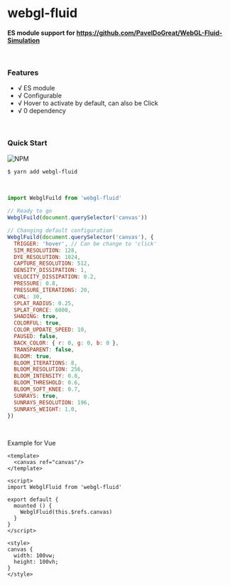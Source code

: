 # webgl-fluid

**ES module support for https://github.com/PavelDoGreat/WebGL-Fluid-Simulation**

<br/>

### Features

- √ ES module
- √ Configurable
- √ Hover to activate by default, can also be Click
- √ 0 dependency

<br/>

### Quick Start
![NPM](https://nodei.co/npm/webgl-fluid.png)
``` bash
$ yarn add webgl-fluid
```

<br/>

```js
import WebglFuild from 'webgl-fluid'

// Ready to go
WebglFuild(document.querySelector('canvas'))

// Changing default configuration
WebglFuild(document.querySelector('canvas'), {
  TRIGGER: 'hover', // Can be change to 'click'
  SIM_RESOLUTION: 128,
  DYE_RESOLUTION: 1024,
  CAPTURE_RESOLUTION: 512,
  DENSITY_DISSIPATION: 1,
  VELOCITY_DISSIPATION: 0.2,
  PRESSURE: 0.8,
  PRESSURE_ITERATIONS: 20,
  CURL: 30,
  SPLAT_RADIUS: 0.25,
  SPLAT_FORCE: 6000,
  SHADING: true,
  COLORFUL: true,
  COLOR_UPDATE_SPEED: 10,
  PAUSED: false,
  BACK_COLOR: { r: 0, g: 0, b: 0 },
  TRANSPARENT: false,
  BLOOM: true,
  BLOOM_ITERATIONS: 8,
  BLOOM_RESOLUTION: 256,
  BLOOM_INTENSITY: 0.8,
  BLOOM_THRESHOLD: 0.6,
  BLOOM_SOFT_KNEE: 0.7,
  SUNRAYS: true,
  SUNRAYS_RESOLUTION: 196,
  SUNRAYS_WEIGHT: 1.0,
})
```

<br/>

Example for Vue

```vue
<template>
  <canvas ref="canvas"/>
</template>

<script>
import WebglFluid from 'webgl-fluid'

export default {
  mounted () {
    WebglFluid(this.$refs.canvas)
  }
}
</script>

<style>
canvas {
  width: 100vw;
  height: 100vh;
}
</style>
```
